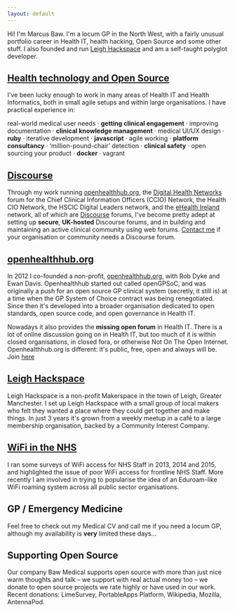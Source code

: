 ```yaml
---
layout: default
---
```


Hi! I'm Marcus Baw. I'm a locum GP in the North West, with a fairly unusual portfolio career in Health IT, health hacking, Open Source and some other stuff. I also founded and run [Leigh Hackspace](http://www.leighhack.org/) and am a self-taught polyglot developer.

## [Health technology and Open Source]({{site.baseurl}}/health-it)
I've been lucky enough to work in many areas of Health IT and Health Informatics, both in small agile setups and within large organisations. I have practical experience in:

real-world medical user needs · **getting clinical engagement** · improving documentation · **clinical knowledge management** · medical UI/UX design · **ruby** · iterative development · **javascript** · agile working · **platform consultancy** · ‘million-pound-chair’ detection · **clinical safety** · open sourcing your product · **docker** · vagrant

## [Discourse](http://www.discourse.org)
Through my work running [openhealthhub.org](http://www.openhealthhub.org), the [Digital Health Networks](https://discourse.digitalhealth.net/) forum for the Chief Clinical Information Officers (CCIO) Network, the Health CIO Network, the HSCIC Digital Leaders network, and the [eHealth Ireland](http://www.ehealthireland.ie) network, all of which are [Discourse](http://www.discourse.org) forums, I've become pretty adept at setting up **secure**, **UK-hosted** Discourse forums, and in building and maintaining an active clinical community using web forums.  [Contact me](mailto:marcusbaw@gmail.com) if your organisation or community needs a Discourse forum. 


## [openhealthhub.org](http://www.openhealthhub.org)
In 2012 I co-founded a non-profit, [openhealthhub.org](http://www.openhealthhub.org), with Rob Dyke and Ewan Davis. Openhealthhub started out called openGPSoC, and was originally a push for an open source GP clinical system (secretly, it still is) at a time when the GP System of Choice contract was being renegotiated. Since then it's developed into a broader organisation dedicated to open standards, open source code, and open governance in Health IT.

Nowadays it also provides the **missing open forum** in Health IT. There is a lot of online discussion going on in Health IT, but too much of it is within closed organisations, in closed fora, or otherwise Not On The Open Internet. Openhealthhub.org is different: it's public, free, open and always will be. Join [here](http://www.openhealthhub.org)


## [Leigh Hackspace](http://www.leighhack.org/)
Leigh Hackspace is a non-profit Makerspace in the town of Leigh, Greater Manchester. I set up Leigh Hackspace with a small group of local makers who felt they wanted a place where they could get together and make things. In just 3 years it's grown from a weekly meetup in a café to a large membership organisation, backed by a Community Interest Company.


## [WiFi in the NHS]({{site.baseurl}}/)
I ran some surveys of WiFi access for NHS Staff in 2013, 2014 and 2015, and highlighted the issue of poor WiFi access for frontline NHS Staff. More recently I am involved in trying to popularise the idea of an Eduroam-like WiFi roaming system across all public sector organisations.

## GP / Emergency Medicine
Feel free to check out my Medical CV and call me if you need a locum GP, although my availability is **very** limited these days...

## Supporting Open Source
Our company Baw Medical supports open source with more than just nice warm thoughts and talk – we support with real actual money too – we donate to open source projects we rate highly or have used in our work. Recent donations: LimeSurvey, PortableApps Platform, Wikipedia, Mozilla, AntennaPod.
